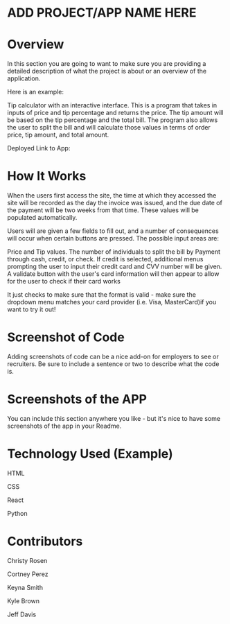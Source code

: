 # ADD PROJECT/APP NAME HERE
# Overview
In this section you are going to want to make sure you are providing a detailed description of what the project is about or an overview of the application. 

Here is an example:

Tip calculator with an interactive interface. This is a program that takes in inputs of price and tip percentage and returns the price. The tip amount will be based on the tip percentage and the total bill. The program also allows the user to split the bill and will calculate those values in terms of order price, tip amount, and total amount.

Deployed Link to App: 
# How It Works
When the users first access the site, the time at which they accessed the site will be recorded as the day the invoice was issued, and the due date of the payment will be two weeks from that time. These values will be populated automatically.

Users will are given a few fields to fill out, and a number of consequences will occur when certain buttons are pressed. The possible input areas are:

Price and Tip values.
The number of individuals to split the bill by
Payment through cash, credit, or check.
If credit is selected, additional menus prompting the user to input their credit card and CVV number will be given. A validate button with the user's card information will then appear to allow for the user to check if their card works

It just checks to make sure that the format is valid - make sure the dropdown menu matches your card provider (i.e. Visa, MasterCard)if you want to try it out!
# Screenshot of Code
Adding screenshots of code can be a nice add-on for employers to see or recruiters. Be sure to include a sentence or two to describe what the code is.
# Screenshots of the APP
You can include this section anywhere you like - but it's nice to have some screenshots of the app in your Readme.
# Technology Used (Example)
HTML

CSS

React

Python
# Contributors

Christy Rosen

Cortney Perez

Keyna Smith

Kyle Brown

Jeff Davis
